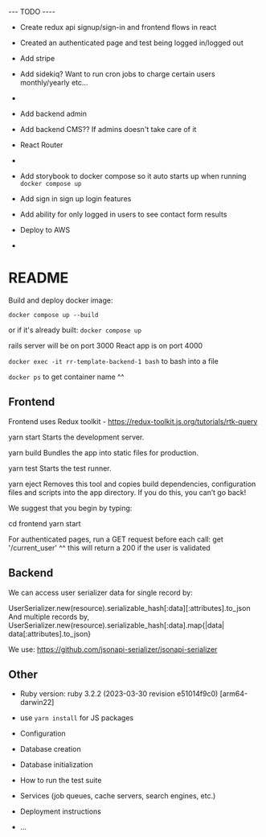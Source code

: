 --- TODO ----

- Create redux api signup/sign-in and frontend flows in react
- Created an authenticated page and test being logged in/logged out
- Add stripe
- Add sidekiq? Want to run cron jobs to charge certain users monthly/yearly etc...
- 
- Add backend admin
- Add backend CMS?? If admins doesn't take care of it
- React Router
- 
- Add storybook to docker compose so it auto starts up when running `docker compose up`


- Add sign in sign up login features
- Add ability for only logged in users to see contact form results
- Deploy to AWS
- 


# README

Build and deploy docker image:

`docker compose up --build`

or if it's already built:
`docker compose up`

rails server will be on port 3000
React app is on port 4000


`docker exec -it rr-template-backend-1 bash`
to bash into a file

`docker ps` to get container name ^^




## Frontend

Frontend uses Redux toolkit - https://redux-toolkit.js.org/tutorials/rtk-query


yarn start
    Starts the development server.

  yarn build
    Bundles the app into static files for production.

  yarn test
    Starts the test runner.

  yarn eject
    Removes this tool and copies build dependencies, configuration files
    and scripts into the app directory. If you do this, you can’t go back!

We suggest that you begin by typing:

  cd frontend
  yarn start

For authenticated pages, run a GET request before each call:
get '/current_user'
^^ this will return a 200 if the user is validated


## Backend
We can access user serializer data for single record by:

UserSerializer.new(resource).serializable_hash[:data][:attributes].to_json
And multiple records by,
UserSerializer.new(resource).serializable_hash[:data].map{|data| data[:attributes].to_json}


We use: https://github.com/jsonapi-serializer/jsonapi-serializer



## Other

* Ruby version: ruby 3.2.2 (2023-03-30 revision e51014f9c0) [arm64-darwin22]

* use `yarn install` for JS packages




* Configuration

* Database creation

* Database initialization

* How to run the test suite

* Services (job queues, cache servers, search engines, etc.)

* Deployment instructions

* ...
